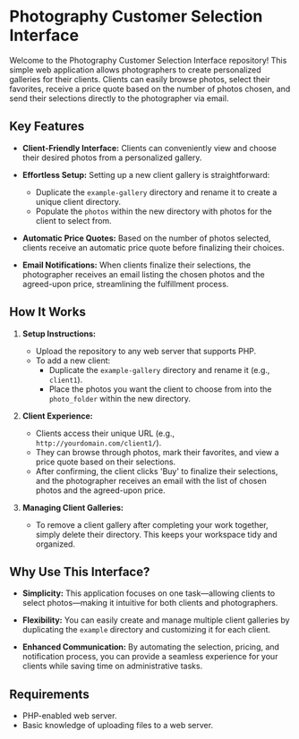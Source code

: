 # Photography Customer Selection Interface

Welcome to the Photography Customer Selection Interface repository! This simple web application allows photographers to create personalized galleries for their clients. Clients can easily browse photos, select their favorites, receive a price quote based on the number of photos chosen, and send their selections directly to the photographer via email.

## Key Features

- **Client-Friendly Interface:** Clients can conveniently view and choose their desired photos from a personalized gallery.
    
- **Effortless Setup:** Setting up a new client gallery is straightforward:
    
    - Duplicate the `example-gallery` directory and rename it to create a unique client directory.
    - Populate the `photos` within the new directory with photos for the client to select from.
- **Automatic Price Quotes:** Based on the number of photos selected, clients receive an automatic price quote before finalizing their choices.
    
- **Email Notifications:** When clients finalize their selections, the photographer receives an email listing the chosen photos and the agreed-upon price, streamlining the fulfillment process.
    

## How It Works

1.  **Setup Instructions:**
    
    - Upload the repository to any web server that supports PHP.
    - To add a new client:
        - Duplicate the `example-gallery` directory and rename it (e.g., `client1`).
        - Place the photos you want the client to choose from into the `photo_folder` within the new directory.
2.  **Client Experience:**
    
    - Clients access their unique URL (e.g., `http://yourdomain.com/client1/`).
    - They can browse through photos, mark their favorites, and view a price quote based on their selections.
    - After confirming, the client clicks 'Buy' to finalize their selections, and the photographer receives an email with the list of chosen photos and the agreed-upon price.
3.  **Managing Client Galleries:**
    
    - To remove a client gallery after completing your work together, simply delete their directory. This keeps your workspace tidy and organized.

## Why Use This Interface?

- **Simplicity:** This application focuses on one task—allowing clients to select photos—making it intuitive for both clients and photographers.
    
- **Flexibility:** You can easily create and manage multiple client galleries by duplicating the `example` directory and customizing it for each client.
    
- **Enhanced Communication:** By automating the selection, pricing, and notification process, you can provide a seamless experience for your clients while saving time on administrative tasks.
    

## Requirements

- PHP-enabled web server.
- Basic knowledge of uploading files to a web server.